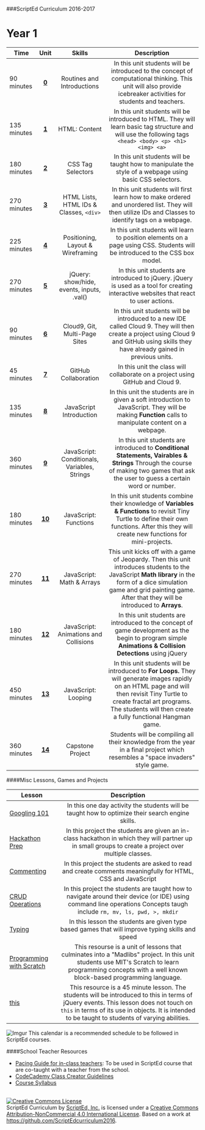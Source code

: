 ###ScriptEd Curriculum 2016-2017

Year 1
===================
| Time | Unit | Skills | Description |
|--------|:-------:|:---------:|:--------------:|
| 90 minutes | [**0**](units/unit0) | Routines and Introductions | In this unit students will be introduced to the concept of computational thinking. This unit will also provide icebreaker activities for students and teachers.|
|  135 minutes | [**1**](units/unit1) | HTML: Content | In this unit students will be introduced to HTML. They will learn basic tag structure and will use the following tags `<head> <body> <p> <h1> <img> <a>`|
| 180 minutes | [**2**](units/unit2) | CSS Tag Selectors | In this unit students will be taught how to manipulate the style of a webpage using basic CSS selectors.|
| 270 minutes | [**3**](units/unit3) | HTML Lists, HTML IDs & Classes, `<div>` | In this unit students will first learn how to make ordered and unordered list. They will then utilize IDs and Classes to identify tags on a webpage. |
| 225 minutes | [**4**](units/unit4) |  Positioning, Layout & Wireframing | In this unit students will learn to position elements on a page using CSS. Students will be introduced to the CSS box model. |
| 270 minutes | [**5**](units/unit5) | jQuery: show/hide, events, inputs, .val() | In this unit students are introduced to jQuery. jQuery is used as a tool for creating interactive websites that react to user actions. |
| 90 minutes | [**6**](units/unit6) | Cloud9, Git, Multi-Page Sites| In this unit students will be introduced to a new IDE called Cloud 9. They will then create a project using Cloud 9 and GitHub using skills they have already gained in previous units. |
| 45 minutes | [**7**](units/unit7) | GitHub Collaboration | In this unit the class will collaborate on a project using GitHub and Cloud 9.|
| 135 minutes | [**8**](units/unit8) | JavaScript Introduction | In this unit the students are in given a soft introduction to JavaScript. They will be making **Function** calls to manipulate content on a webpage.
| 360 minutes | [**9**](units/unit9) | JavaScript: Conditionals, Variables, Strings| In this unit students are introduced to **Conditional Statements, Vairables & Strings** Through the course of making two games that ask the user to guess a certain word or number.|
| 180 minutes | [**10**](units/unit10) | JavaScript: Functions| In this unit students combine their knowledge of **Variables & Functions** to revisit Tiny Turtle to define their own functions. After this they will create new functions for mini-projects.|
| 270 minutes | [**11**](units/unit11) | JavaScript: Math & Arrays| This unit kicks off with a game of Jeopardy. Then this unit introduces students to the JavaScript **Math library** in the form of a dice simulation game and grid painting game. After that they will be introduced to **Arrays**. |
| 180 minutes | [**12**](units/unit12) | JavaScript: Animations and Collisions|In this unit students are introduced to the concept of game development as the begin to program simple **Animations & Collision Detections** using jQuery |
| 450 minutes | [**13**](units/unit13) | JavaScript: Looping| In this unit students will be introduced to **For Loops.** They will generate images rapidly on an HTML page and will then revisit Tiny Turtle to create fractal art programs. The students will then create a fully functional Hangman game.|
| 360 minutes | [**14**](units/unit14) | Capstone Project |Students will be compiling all their knowledge from the year in a final project which resembles a "space invaders" style game. |


####Misc Lessons, Games and Projects

| Lesson | Description |
|-------|:-------:|
| [Googling 101](../miscLessons/googling101) | In this one day activity the students will be taught how to optimize their search engine skills.|
|  [Hackathon Prep](https://docs.google.com/presentation/d/188SbubVsDb0FaDEQjokigsEAJ1Ucb1uVuJEqee819WE/edit?usp=sharing)  | In this project the students are given an in-class hackathon in which they will partner up in small groups to create a project over multiple classes.| 
|  [Commenting](https://docs.google.com/presentation/d/1s7hDP4IZSXYTwa2vAKLHgzXgZW0gDpCPHp6JK3nqczo/edit?usp=sharing)  | In this project the students are asked to read and create comments meaningfully for HTML, CSS and JavaScript|
|  [CRUD Operations](../miscLessons/commandLine)  | In this project the students are taught how to navigate around their device (or IDE) using command line operations Concepts taugh include `rm, mv, ls, pwd, >, mkdir` |
|  [Typing](https://docs.google.com/presentation/d/18-1xt6VBbh5WM6afUbYJOWO2Gd9hgTaMFhZOz6gV6qc/edit?usp=sharing)  | In this lesson the students are given type based games that will improve typing skills and speed|
|  [Programming with Scratch](../miscLessons/scratchUnit)  | This resourse is a unit of lessons that culminates into a "Madlibs" project. In this unit students use MIT's Scratch to learn programming concepts with a well known block-based programming language.|  
|  [this](../miscLessons/this)  | This resource is a 45 minute lesson. The students will be introduced to this in terms of jQuery events. This lesson does not touch on `this` in terms of its use in objects. It is intended to be taught to students of varying abilities.|  



![Imgur](http://i.imgur.com/P6Mdcqe.png)
This calendar is a recommended schedule to be followed in ScriptEd courses.

####School Teacher Resources

* [Pacing Guide for in-class teachers](https://docs.google.com/document/d/1OMvWCohkD68hIjBKMevw99etwpVFE32XCBaGakV6eB8/edit?usp=sharing): To be used in ScriptEd course that are co-taught with a teacher from the school.
* [CodeCademy Class Creator Guidelines](https://docs.google.com/document/d/1OMvWCohkD68hIjBKMevw99etwpVFE32XCBaGakV6eB8/edit?usp=sharing)  
* [Course Syllabus](../resources/foundationsSyllabus.pdf)


<br>
<a rel="license" href="http://creativecommons.org/licenses/by-nc/4.0/"><img alt="Creative Commons License" style="border-width:0" src="https://i.creativecommons.org/l/by-nc/4.0/88x31.png" /></a><br /><span xmlns:dct="http://purl.org/dc/terms/" property="dct:title">ScriptEd Curriculum</span> by <a xmlns:cc="http://creativecommons.org/ns#" href="https://github.com/ScriptEdcurriculum/curriculum" property="cc:attributionName" rel="cc:attributionURL">ScriptEd, Inc.</a> is licensed under a <a rel="license" href="http://creativecommons.org/licenses/by-nc/4.0/">Creative Commons Attribution-NonCommercial 4.0 International License</a>.  Based on a work at <a xmlns:dct="http://purl.org/dc/terms/" href="https://github.com/ScriptEdcurriculum/curriculum2016" rel="dct:source">https://github.com/ScriptEdcurriculum2016</a>.
